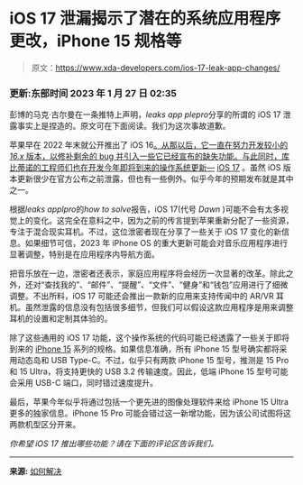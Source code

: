 # iOS 17 泄漏揭示了潜在的系统应用程序更改，iPhone 15 规格等

> 原文：<https://www.xda-developers.com/ios-17-leak-app-changes/>

### 更新:东部时间 2023 年 1 月 27 日 02:35

彭博的马克·古尔曼在一条推特上声明，*leaks app plepro*分享的所谓的 iOS 17 泄露事实上是捏造的。原文可在下面阅读。我们为这次事故道歉。

苹果早在 2022 年末就公开推出了 iOS 16[。从那以后，它一直在努力开发较小的 *16.x* 版本，以修补剩余的 bug 并引入一些它已经宣布的缺失功能。与此同时，库比蒂诺的工程师们也在开发今年即将到来的操作系统更新—](http://xda-developers.com/ios-16) [iOS 17](http://xda-developers.com/ios-17) 。虽然 iOS 版本更新很少在官方公布之前泄露，但也有一些例外。似乎今年的预期发布就是其中之一。

根据*leaks applpro*的*how to solve*报告，iOS 17(代号 *Dawn* )可能不会有太多视觉上的变化。这完全在意料之中，因为之前的传言提到苹果重新分配了一些资源，专注于混合现实耳机。不过，这位泄密者现在分享了一些关于 iOS 17 变化的新信息。如果细节可信，2023 年 iPhone OS 的重大更新可能会对音乐应用程序进行显著调整，特别是在应用程序内导航方面。

把音乐放在一边，泄密者还表示，家庭应用程序将会经历一次显著的改革。除此之外，还对“查找我的”、“邮件”、“提醒”、“文件”、“健身”和“钱包”应用进行了细微调整。不出所料，iOS 17 可能还会推出一款新的应用来支持传闻中的 AR/VR 耳机。虽然泄露的信息没有包括很多细节，但我们可以假设这款应用程序是用来调整耳机的设置和定制其体验的。

除了这些通用的 iOS 17 功能，这个操作系统的代码可能已经透露了一些关于即将到来的 [iPhone 15](http://xda-developers.com/apple-iphone-15) 系列的规格。如果信息准确，所有 iPhone 15 型号确实都将采用动态岛和 USB Type-C。不过，似乎只有两款 iPhone 15 型号，推测是 15 Pro 和 15 Ultra，将支持更快的 USB 3.2 传输速度。因此，低端 iPhone 15 型号可能会采用 USB-C 端口，同时错过速度提升。

最后，苹果今年似乎将通过包括一个更先进的图像处理软件来给 iPhone 15 Ultra 更多的独家信息。iPhone 15 Pro 可能会错过这一新增功能，因为该公司试图将这两款机型区分开来。

*你希望 iOS 17 推出哪些功能？请在下面的评论区告诉我们。*

* * *

**来源:** [如何解决](https://www.howtoisolve.com/exclusive-details-about-ios-17/)